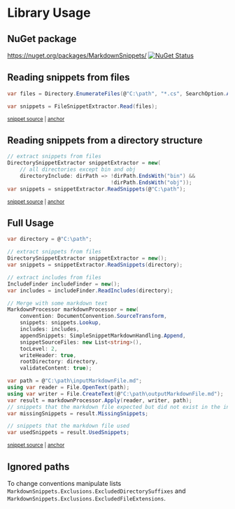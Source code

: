 <!--
GENERATED FILE - DO NOT EDIT
This file was generated by [MarkdownSnippets](https://github.com/SimonCropp/MarkdownSnippets).
Source File: /docs/mdsource/api.source.md
To change this file edit the source file and then run MarkdownSnippets.
-->

# Library Usage


## NuGet package

https://nuget.org/packages/MarkdownSnippets/ [![NuGet Status](https://img.shields.io/nuget/v/MarkdownSnippets.svg)](https://www.nuget.org/packages/MarkdownSnippets/)


## Reading snippets from files

<!-- snippet: ReadingFilesSimple -->
<a id='snippet-readingfilessimple'></a>
```cs
var files = Directory.EnumerateFiles(@"C:\path", "*.cs", SearchOption.AllDirectories);

var snippets = FileSnippetExtractor.Read(files);
```
<sup><a href='/src/Tests/Snippets/Usage.cs#L9-L15' title='Snippet source file'>snippet source</a> | <a href='#snippet-readingfilessimple' title='Start of snippet'>anchor</a></sup>
<!-- endSnippet -->


## Reading snippets from a directory structure

<!-- snippet: ReadingDirectorySimple -->
<a id='snippet-readingdirectorysimple'></a>
```cs
// extract snippets from files
DirectorySnippetExtractor snippetExtractor = new(
    // all directories except bin and obj
    directoryInclude: dirPath => !dirPath.EndsWith("bin") &&
                                 !dirPath.EndsWith("obj"));
var snippets = snippetExtractor.ReadSnippets(@"C:\path");
```
<sup><a href='/src/Tests/Snippets/Usage.cs#L42-L51' title='Snippet source file'>snippet source</a> | <a href='#snippet-readingdirectorysimple' title='Start of snippet'>anchor</a></sup>
<!-- endSnippet -->


## Full Usage

<!-- snippet: markdownProcessingSimple -->
<a id='snippet-markdownprocessingsimple'></a>
```cs
var directory = @"C:\path";

// extract snippets from files
DirectorySnippetExtractor snippetExtractor = new();
var snippets = snippetExtractor.ReadSnippets(directory);

// extract includes from files
IncludeFinder includeFinder = new();
var includes = includeFinder.ReadIncludes(directory);

// Merge with some markdown text
MarkdownProcessor markdownProcessor = new(
    convention: DocumentConvention.SourceTransform,
    snippets: snippets.Lookup,
    includes: includes,
    appendSnippets: SimpleSnippetMarkdownHandling.Append,
    snippetSourceFiles: new List<string>(),
    tocLevel: 2,
    writeHeader: true,
    rootDirectory: directory,
    validateContent: true);

var path = @"C:\path\inputMarkdownFile.md";
using var reader = File.OpenText(path);
using var writer = File.CreateText(@"C:\path\outputMarkdownFile.md");
var result = markdownProcessor.Apply(reader, writer, path);
// snippets that the markdown file expected but did not exist in the input snippets
var missingSnippets = result.MissingSnippets;

// snippets that the markdown file used
var usedSnippets = result.UsedSnippets;
```
<sup><a href='/src/Tests/Snippets/Usage.cs#L56-L90' title='Snippet source file'>snippet source</a> | <a href='#snippet-markdownprocessingsimple' title='Start of snippet'>anchor</a></sup>
<!-- endSnippet -->


## Ignored paths

To change conventions manipulate lists `MarkdownSnippets.Exclusions.ExcludedDirectorySuffixes` and `MarkdownSnippets.Exclusions.ExcludedFileExtensions`.
